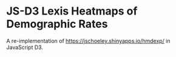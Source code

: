 JS-D3 Lexis Heatmaps of Demographic Rates
================

A re-implementation of https://jschoeley.shinyapps.io/hmdexp/ in JavaScript D3.